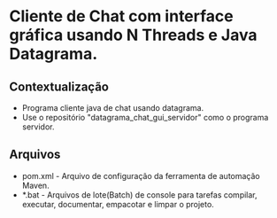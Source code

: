 # Cliente de Chat com interface gráfica usando N Threads e Java Datagrama.

## Contextualização

- Programa cliente java de chat usando datagrama.
- Use o repositório "datagrama_chat_gui_servidor" como o programa servidor.

## Arquivos

- pom.xml - Arquivo de configuração da ferramenta de automação Maven.
- *.bat - Arquivos de lote(Batch) de console para tarefas compilar, executar, documentar, empacotar e limpar o projeto.